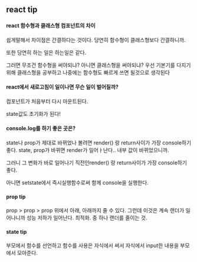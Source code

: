 
## react tip

#### react 함수형과 클래스형 컴포넌트의 차이

쉽게말해서 차이점은 간결하다는 것이다. 당연히 함수형이 클래스형보다 간결하니까.

또한 당연히 하는 일은 하는일은 같다.

그러면 무조건 함수형을 써야되냐? 아니면 클래스형을 써야되냐? 우선 기본기를 다지기 위해 클래스형을 공부하고 나중에는 함수형도 빠르게 쓰면 될것으로 생각된다



#### react에서 새로고침이 일이나면 무슨 일이 벌어질까?

 컴포넌트가 처음부터 다시 마운트된다.

state값도 초기화가 된다!



#### console.log를 하기 좋은 곳은?

state나 prop가 제대로 바뀌었나 볼려면 render() 랑 return사이가 가장 console하기 좋다.
state, prop가 바뀌면 render가 일어ㅏ난다.. 내부 값이 바뀌었으니까.

그러니 그 변화가 바로 일어나기 직전인render() 랑 return사이가 가장 console하기 좋다.

아니면 setstate에서 즉시실행함수로써 함께 console을 실행한다.



#### prop tip 

prop > prop > prop 위에서 아래, 아래까지 줄 수 있다. 그런데 이것은 계속 랜더가 일어나니까 성능 저하가 일어난다. 최적화. 중 하나 랜더를 줄이는 것.



#### state tip

부모에서 함수를 선언하고 함수를 사용은 자식에서 써서 자식에서 input한 내용을 부모에서 모아준다.
